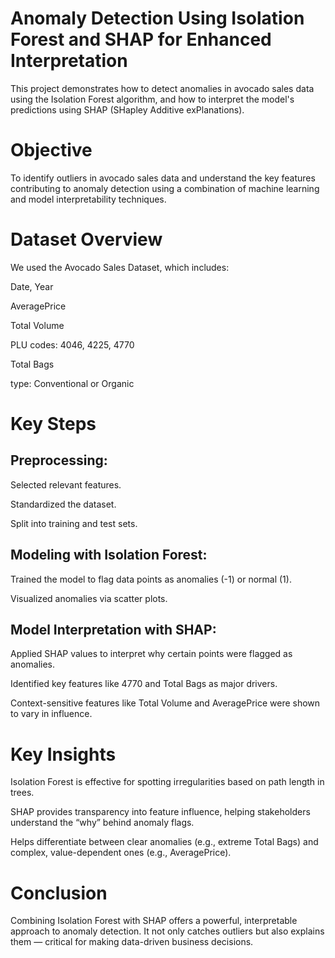 # Anomaly Detection Using Isolation Forest and SHAP for Enhanced Interpretation

This project demonstrates how to detect anomalies in avocado sales data using the Isolation Forest algorithm, and how to interpret the model's predictions using SHAP (SHapley Additive exPlanations).

# Objective
To identify outliers in avocado sales data and understand the key features contributing to anomaly detection using a combination of machine learning and model interpretability techniques.

# Dataset Overview
We used the Avocado Sales Dataset, which includes:

Date, Year

AveragePrice

Total Volume

PLU codes: 4046, 4225, 4770

Total Bags

type: Conventional or Organic

# Key Steps
## Preprocessing:

Selected relevant features.

Standardized the dataset.

Split into training and test sets.

## Modeling with Isolation Forest:

Trained the model to flag data points as anomalies (-1) or normal (1).

Visualized anomalies via scatter plots.

## Model Interpretation with SHAP:

Applied SHAP values to interpret why certain points were flagged as anomalies.

Identified key features like 4770 and Total Bags as major drivers.

Context-sensitive features like Total Volume and AveragePrice were shown to vary in influence.

# Key Insights
Isolation Forest is effective for spotting irregularities based on path length in trees.

SHAP provides transparency into feature influence, helping stakeholders understand the “why” behind anomaly flags.

Helps differentiate between clear anomalies (e.g., extreme Total Bags) and complex, value-dependent ones (e.g., AveragePrice).

# Conclusion
Combining Isolation Forest with SHAP offers a powerful, interpretable approach to anomaly detection. It not only catches outliers but also explains them — critical for making data-driven business decisions.
